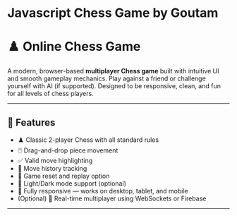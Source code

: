 # Javascript Chess Game by Goutam
# ♟️ Online Chess Game

A modern, browser-based **multiplayer Chess game** built with intuitive UI and smooth gameplay mechanics. Play against a friend or challenge yourself with AI (if supported). Designed to be responsive, clean, and fun for all levels of chess players.

---

## 🚀 Features

- ♟️ Classic 2-player Chess with all standard rules
- 🖱️ Drag-and-drop piece movement
- ✅ Valid move highlighting
- 🔁 Move history tracking
- 🔄 Game reset and replay option
- 🌙 Light/Dark mode support (optional)
- 📱 Fully responsive — works on desktop, tablet, and mobile
- (Optional) 💬 Real-time multiplayer using WebSockets or Firebase

---


